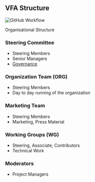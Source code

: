 ## VFA Structure 

![GitHub Workflow](./gifs/vfa_governance.svg)

Organisational Structure

### Steering Committee
- Steering Members
- Senior Managers
- [Governance](https://github.com/volumetricformat/the_way_we_work/blob/Initial_proposal/Support_Documentation/Governance.md)

### Organization Team (ORG)
- Steering Members
- Day to day running of the organization

### Marketing Team
- Steering Members
- Marketing, Press Material

### Working Groups (WG)
- Steering, Associate, Contributors
- Technical Work

### Moderators
 - Project Managers
